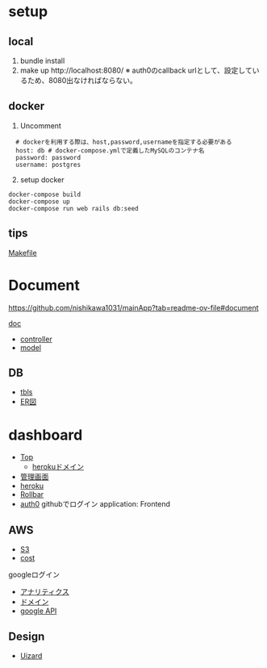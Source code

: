 # setup
## local
1. bundle install
2. make up
http://localhost:8080/
※ auth0のcallback urlとして、設定しているため、8080出なければならない。

## docker
1. Uncomment
```
  # dockerを利用する際は、host,password,usernameを指定する必要がある
  host: db # docker-compose.ymlで定義したMySQLのコンテナ名
  password: password
  username: postgres
```
2. setup docker
```
docker-compose build
docker-compose up
docker-compose run web rails db:seed
```

## tips
[Makefile](/Makefile)

# Document
https://github.com/nishikawa1031/mainApp?tab=readme-ov-file#document

[doc](/doc/)

* [controller](/doc/controllers_complete.svg)
* [model](/doc/models_complete.svg)

## DB
* [tbls](/doc/schema/README.md)
* [ER図](/erd.pdf)

# dashboard
* [Top](https://www.solution-hub.net/)
  * [herokuドメイン](https://main-app-1209-466d97d1a50c.herokuapp.com/)
* [管理画面](https://main-app-1209-466d97d1a50c.herokuapp.com/admin)
* [heroku](https://dashboard.heroku.com/apps)
* [Rollbar](https://rollbar.com/tatsunishitatsu/FirstProject/)
* [auth0](https://manage.auth0.com/dashboard/jp/dev-kg26mhb8w8f3va47/applications/hgwPE8X64zNuE6ohT8yLYftVuQkYyr7s/settings)
githubでログイン
application: Frontend

## AWS
* [S3](https://ap-northeast-1.console.aws.amazon.com/s3/home?region=ap-northeast-1#)
* [cost](https://us-east-1.console.aws.amazon.com/costmanagement/home?region=ap-northeast-1#/home)

googleログイン
* [アナリティクス](https://analytics.google.com/analytics/web/?authuser=0#/p347800174/reports/intelligenthome)
* [ドメイン](https://navi.onamae.com/domain/setting/renew/list)
* [google API](https://console.cloud.google.com/apis/dashboard?project=cognito-341413)

## Design
* [Uizard](https://app.uizard.io/prototypes/BMmgKXWLm1fZ34V9yOe0)
